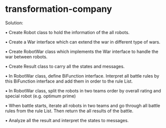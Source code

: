 # transformation-company

Solution:


•	Create Robot class to hold the information of the all robots.

•	Create a War interface which can extend the war in different type of wars.

•	Create RobotWar class which implements the War interface to handle the war between robots.

•	Create Result class to carry all the states and messages.

•	In RobotWar class, define BiFunction interface. Interpret all battle rules by this BiFunction interface and add them in 
order to the rule List.

•	In RobotWar class, split the robots in two teams order by overall rating and special robot (e.g. optimum prime)

•	When battle starts, iterate all robots in two teams and go through all battle rules from the rule List. Then return the 
all results of the battle.

•	Analyze all the result and interpret the states to messages.

